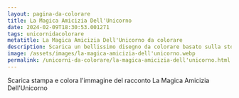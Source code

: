 ```yaml
---
layout: pagina-da-colorare
title: La Magica Amicizia Dell'Unicorno
date: 2024-02-09T18:30:53.001271
tags: unicornidacolorare
metatitle: La Magica Amicizia Dell'Unicorno da colorare
description: Scarica un bellissimo disegno da colorare basato sulla storia La Magica Amicizia Dell'Unicorno
image: /assets/images/la-magica-amicizia-dell'unicorno.webp
permalink: /unicorni-da-colorare/la-magica-amicizia-dell'unicorno.html
---
```

Scarica stampa e colora l'immagine del racconto La Magica Amicizia Dell'Unicorno
